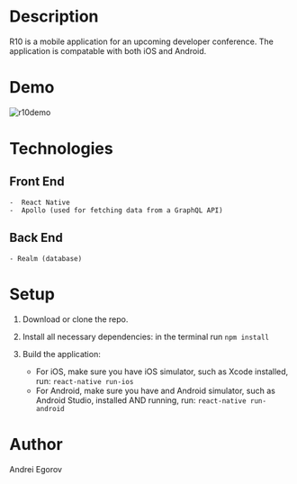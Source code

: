 # Description
R10 is a mobile application for an upcoming developer conference. The application is compatable with both iOS and Android.

# Demo

![r10demo](https://user-images.githubusercontent.com/36652784/44766491-7d9af800-ab0e-11e8-91fa-b1c56615bee7.gif)

#  Technologies

## Front End
    -  React Native
    -  Apollo (used for fetching data from a GraphQL API)

## Back End
    - Realm (database)

#  Setup

1. Download or clone the repo.
1. Install all necessary dependencies: in the terminal run `npm install`
1. Build the application:

    * For iOS, make sure you have iOS simulator, such as Xcode installed,  run: `react-native run-ios`
    * For Android, make sure you have and Android simulator, such as Android Studio, installed AND running, run: `react-native run-android`

# Author

Andrei Egorov